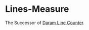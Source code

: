 # Lines-Measure
The Successor of [Daram Line Counter](https://github.com/daramkun/DaramLineCounter).
